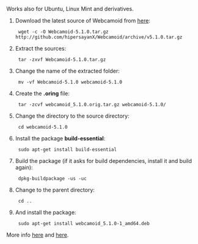 Works also for Ubuntu, Linux Mint and derivatives.

1. Download the latest source of Webcamoid from [here](https://github.com/hipersayanX/Webcamoid/releases):

        wget -c -O Webcamoid-5.1.0.tar.gz http://github.com/hipersayanX/Webcamoid/archive/v5.1.0.tar.gz

2. Extract the sources:

        tar -zxvf Webcamoid-5.1.0.tar.gz

3. Change the name of the extracted folder:

        mv -vf Webcamoid-5.1.0 webcamoid-5.1.0

3. Create the **.oring** file:

        tar -zcvf webcamoid_5.1.0.orig.tar.gz webcamoid-5.1.0/

4. Change the directory to the source directory:

        cd webcamoid-5.1.0

5. Install the package **build-essential**:

        sudo apt-get install build-essential

6. Build the package (if it asks for build dependencies, install it and build again):

        dpkg-buildpackage -us -uc

7. Change to the parent directory:

        cd ..

8. And install the package:

        sudo apt-get install webcamoid_5.1.0-1_amd64.deb

More info [here](https://www.debian.org/doc/manuals/maint-guide/first.en.html#non-native-dh-make) and [here](https://www.debian.org/doc/manuals/maint-guide/build.en.html#completebuild).
